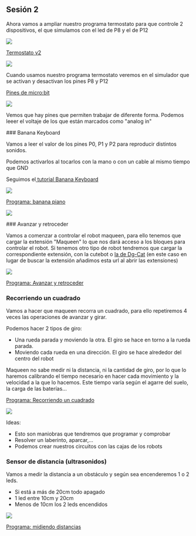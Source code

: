 ## Sesión 2

Ahora vamos a ampliar nuestro programa termostato para que controle 2 dispositivos, el que simulamos con el led de P8 y el de P12

![](./images/maqueen_pinout.jpeg)

[Termostato v2](https://makecode.microbit.org/S74750-50460-36032-19964)

![](./images/programa_termostato_v2.png)

Cuando usamos nuestro programa termostato veremos en el simulador que se activan y desactivan los pines P8 y P12

[Pines de micro:bit ](https://tech.microbit.org/hardware/edgeconnector/)


![](./images/edge-connector-2.svg)

Vemos que hay pines que permiten trabajar de diferente forma. Podemos leeer el voltaje de los que están marcados como "analog in"

### Banana Keyboard

Vamos a leer el valor de los pines P0, P1 y P2 para reproducir distintos sonidos.

Podemos activarlos al tocarlos con la mano o con un cable al mismo tiempo que GND

Seguimos el[ tutorial Banana Keyboard](https://makecode.microbit.org/projects/banana-keyboard)

![](./images/banana-keyboard-0.png)

[Programa: banana piano](https://makecode.microbit.org/S70255-09945-91906-61767)

![](./images/programa-banana-piano.png)

### Avanzar y retroceder

Vamos a comenzar a controlar el robot maqueen, para ello tenemos que cargar la extensión "Maqueen" lo que nos dará acceso a los bloques para controlar el robot. Si tenemos otro tipo de robot tendremos que cargar la correspondiente extensión, con la cutebot o [la de Dg-Cat](https://github.com/lzty634158/yahboom_mbit_en) (en este caso en lugar de buscar la extensión añadimos esta url al abrir las extensiones)

![](./images/programa_avanzar-retroceder.png)

[Programa: Avanzar y retroceder](https://makecode.microbit.org/S83224-54451-42446-96375)

### Recorriendo un cuadrado

Vamos a hacer que maqueen recorra un cuadrado, para ello repetiremos 4 veces las operaciones de avanzar y girar.

Podemos hacer 2 tipos de giro:

* Una rueda parada y moviendo la otra. El giro se hace en torno a la rueda parada.
* Moviendo cada rueda en una dirección. El giro se hace alrededor del centro del robot

Maqueen no sabe medir ni la distancia, ni la cantidad de giro, por lo que lo haremos calibrando el tiempo necesario en hacer cada movimiento y la velocidad a la que lo hacemos. Este tiempo varía según el agarre del suelo, la carga de las baterías...

[Programa: Recorriendo un cuadrado](https://makecode.microbit.org/S67438-69630-10098-02252)

![](./images/programa-cuadrado.png)

Ideas: 

* Esto son maniobras que tendremos que programar y comprobar
* Resolver un laberinto, aparcar,... 
* Podemos crear nuestros circuitos con las cajas de los robots

### Sensor de distancia (ultrasonidos)

Vamos a medir la distancia a un obstáculo y según sea encenderemos 1 o 2 leds. 

* Si está a más de 20cm todo apagado
* 1 led entre 10cm y 20cm
* Menos de 10cm los 2 leds encendidos

![](./images/programa-midiendo-distancias.png)

[Programa: midiendo distancias](https://makecode.microbit.org/S28243-44852-33394-89513)